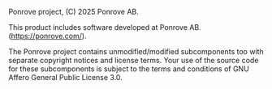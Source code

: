 Ponrove project, (C) 2025 Ponrove AB.

This product includes software developed at Ponrove AB.
(https://ponrove.com/).

The Ponrove project contains unmodified/modified subcomponents too with
separate copyright notices and license terms. Your use of the source
code for these subcomponents is subject to the terms and conditions
of GNU Affero General Public License 3.0.
